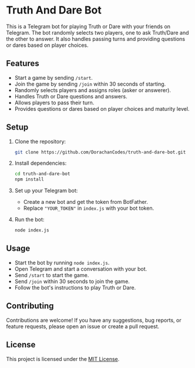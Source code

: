 # Truth And Dare Bot

This is a Telegram bot for playing Truth or Dare with your friends on Telegram. The bot randomly selects two players, one to ask Truth/Dare and the other to answer. It also handles passing turns and providing questions or dares based on player choices.

## Features

- Start a game by sending `/start`.
- Join the game by sending `/join` within 30 seconds of starting.
- Randomly selects players and assigns roles (asker or answerer).
- Handles Truth or Dare questions and answers.
- Allows players to pass their turn.
- Provides questions or dares based on player choices and maturity level.

## Setup

1. Clone the repository:

    ```bash
    git clone https://github.com/DorachanCodes/truth-and-dare-bot.git
    ```

2. Install dependencies:

    ```bash
    cd truth-and-dare-bot
    npm install
    ```

3. Set up your Telegram bot:

    - Create a new bot and get the token from BotFather.
    - Replace `"YOUR_TOKEN"` in `index.js` with your bot token.

4. Run the bot:

    ```bash
    node index.js
    ```

## Usage

- Start the bot by running `node index.js`.
- Open Telegram and start a conversation with your bot.
- Send `/start` to start the game.
- Send `/join` within 30 seconds to join the game.
- Follow the bot's instructions to play Truth or Dare.

## Contributing

Contributions are welcome! If you have any suggestions, bug reports, or feature requests, please open an issue or create a pull request.

## License

This project is licensed under the [MIT License](LICENSE).

